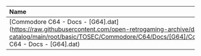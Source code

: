 |Name|Size|
|:---|---:|
|[Commodore C64 - Docs - [G64].dat](https://raw.githubusercontent.com/open-retrogaming-archive/dat-catalog/main/root/basic/TOSEC/Commodore/C64/Docs/[G64]/Commodore C64 - Docs - [G64].dat)|1377|
